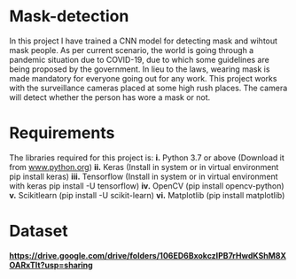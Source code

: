 # Mask-detection
In this project I have trained a CNN model for detecting mask and wihtout mask people. As per current scenario, the world is going through a pandemic situation due to COVID-19, due to which some guidelines are being proposed by the government.
In lieu to the laws, wearing mask is made mandatory for everyone going out for any work. This project works with the surveillance cameras placed at some high rush places. The camera will detect whether the person has wore a mask or not.

# Requirements
The libraries required for this project is:
**i.** Python 3.7 or above (Download it from www.python.org)
**ii.** Keras (Install in system or in virtual environment pip install keras)
**iii.** Tensorflow (Install in system or in virtual environment with keras pip install -U tensorflow)
**iv.** OpenCV (pip install opencv-python)
**v.** Scikitlearn (pip install -U scikit-learn)
**vi.** Matplotlib (pip install matplotlib)

# Dataset
**https://drive.google.com/drive/folders/106ED6BxokczIPB7rHwdKShM8XOARxTIt?usp=sharing**
